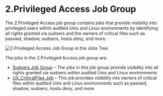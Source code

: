 # 2.Privileged Access Job Group

The 2.Privileged Access job group contains jobs that provide visibility into privileged users within audited Unix and Linux environments by identifying all rights granted via sudoers and the owners of critical files such as passwd, shadow, sudoers, hosts.deny, and more.

![2.Privileged Access Job Group in the Jobs Tree](/img/product_docs/accessanalyzer/accessanalyzer/enterpriseauditor/admin/hostmanagement/jobstree.png)

The jobs in the 2.Privileged Access job group are:

- [ Sudoers Job Group](/docs/accessanalyzer/accessanalyzer/enterpriseauditor/solutions/unix/privilegedaccess/sudoers/overview.md) – The jobs in this job group provide visibility into all rights granted via sudoers within audited Unix and Linux environments
- [UX\_CriticalFiles Job](/docs/accessanalyzer/accessanalyzer/enterpriseauditor/solutions/unix/privilegedaccess/ux_criticalfiles.md) – This job provides visibility into owners of critical files within audited Unix and Linux environments such as passwd, shadow, sudoers, hosts.deny, and more
